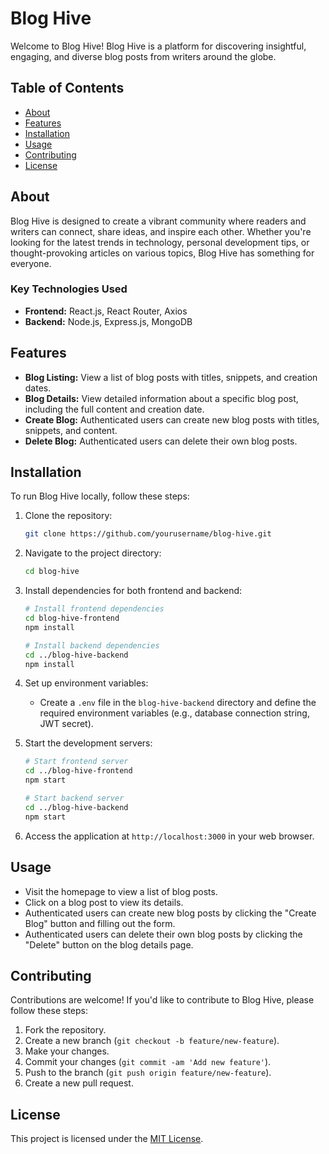 # Blog Hive

Welcome to Blog Hive! Blog Hive is a platform for discovering insightful, engaging, and diverse blog posts from writers around the globe.


## Table of Contents

- [About](#about)
- [Features](#features)
- [Installation](#installation)
- [Usage](#usage)
- [Contributing](#contributing)
- [License](#license)

## About

Blog Hive is designed to create a vibrant community where readers and writers can connect, share ideas, and inspire each other. Whether you're looking for the latest trends in technology, personal development tips, or thought-provoking articles on various topics, Blog Hive has something for everyone.

### Key Technologies Used

- **Frontend:** React.js, React Router, Axios
- **Backend:** Node.js, Express.js, MongoDB

## Features

- **Blog Listing:** View a list of blog posts with titles, snippets, and creation dates.
- **Blog Details:** View detailed information about a specific blog post, including the full content and creation date.
- **Create Blog:** Authenticated users can create new blog posts with titles, snippets, and content.
- **Delete Blog:** Authenticated users can delete their own blog posts.

## Installation

To run Blog Hive locally, follow these steps:

1. Clone the repository:
   ```bash
   git clone https://github.com/yourusername/blog-hive.git
   ```

2. Navigate to the project directory:
   ```bash
   cd blog-hive
   ```

3. Install dependencies for both frontend and backend:
   ```bash
   # Install frontend dependencies
   cd blog-hive-frontend
   npm install
   
   # Install backend dependencies
   cd ../blog-hive-backend
   npm install
   ```

4. Set up environment variables:
   - Create a `.env` file in the `blog-hive-backend` directory and define the required environment variables (e.g., database connection string, JWT secret).

5. Start the development servers:
   ```bash
   # Start frontend server
   cd ../blog-hive-frontend
   npm start

   # Start backend server
   cd ../blog-hive-backend
   npm start
   ```

6. Access the application at `http://localhost:3000` in your web browser.

## Usage

- Visit the homepage to view a list of blog posts.
- Click on a blog post to view its details.
- Authenticated users can create new blog posts by clicking the "Create Blog" button and filling out the form.
- Authenticated users can delete their own blog posts by clicking the "Delete" button on the blog details page.

## Contributing

Contributions are welcome! If you'd like to contribute to Blog Hive, please follow these steps:

1. Fork the repository.
2. Create a new branch (`git checkout -b feature/new-feature`).
3. Make your changes.
4. Commit your changes (`git commit -am 'Add new feature'`).
5. Push to the branch (`git push origin feature/new-feature`).
6. Create a new pull request.

## License

This project is licensed under the [MIT License](LICENSE).
